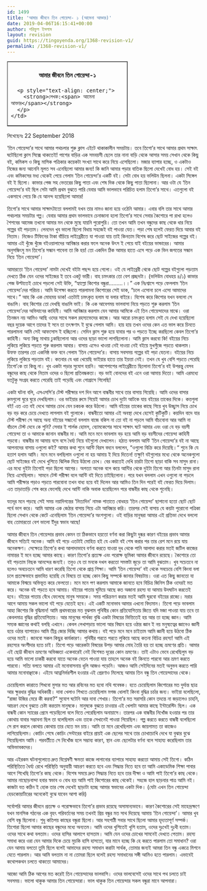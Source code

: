 ```yaml
---
id: 1499
title: 'আমার জীবনে তিন গোয়েন্দা- ১ (আমেনা আক্তার)'
date: 2019-04-06T16:15:41+00:00
author: শরিফুল ইসলাম
layout: revision
guid: https://tingoyenda.org/1368-revision-v1/
permalink: /1368-revision-v1/
---
```

<table border="1" style="width: 314px;">
  <tr>
    <td style="width: 308px;">
      <h4 style="text-align: center;">
        <span><strong>আমার জীবনে তিন গোয়েন্দা-১</strong></span>
      </h4>
      
      <p style="text-align: center;">
        <strong>লেখক:<span> আমেনা আক্তার</span></strong>
      </p>
    </td>
  </tr>
</table>

<span>লিখেছেনঃ 22 September 2018 </span>

&#8216;তিন গোয়েন্দা&#8217;র সাথে আমার পথচলার শুরু ক্লাস এইটে থাকাকালীন সময়টায়। তবে তিগো&#8217;র সাথে আমার প্রথম সাক্ষাৎ ঘটেছিলো ক্লাস সিক্সে থাকতেই! পাশের বাড়ির এক সমবয়সী ছেলে তার নানা বাড়ি থেকে আসার সময় সেখান থেকে কিছু বই, কমিকস ও কিছু মাসিক পত্রিকার কয়েকটা সংখ্যা সাথে করে নিয়ে এসেছিলো। মজার ব্যাপার হচ্ছে, ও একটাও নিজের জন্য আনেনি মূলত সব এনেছিলো আমার জন্য! কি জানি আমার পড়ার বাতিক ছিলো দেখেই বোধ হয়। সেই বই এবং কমিকসের মধ্য থেকেই পেয়ে গেলাম ‘তিন গোয়েন্দা’র একটি বই। সেটা বোধ হয় ভলিউম ছিলনা। একটা সিঙ্গেল বই ই ছিলো। কাভার পেজ সহ ভেতরের কিছু পাতা এবং শেষ দিক থেকে কিছু পাতা ছিলোনা। আর ওটা যে &#8216;তিন গোয়েন্দা&#8217;র বই ছিল সেটা আমি প্রথম বুঝতে পারি যেবার আমি ভালভাবে পরিচিত হলাম তিগো&#8217;র সাথে। এতগুলো বই একসাথে পেয়ে কি যে আনন্দ হয়েছিলো আমার!

তিগো&#8217;র সাথে আমার সাক্ষাৎটাতো বললামই যখন তার নামও জানা হয়ে ওঠেনি আমার। এবার বলি তার সাথে আমার পথচলার সময়টার গল্প। যেবার আমার প্রথম ভালভাবে চেনাজানা হলো তিগো&#8217;র সাথে সেবার কৈশোরে পা রাখা হলেও শৈশবের আমেজ তখনো আমার মন থেকে মুছে যায়নি পুরোপুরি। তো তখন আমি তখন বন্ধুদের কাছ থেকে ধার নিয়ে গল্পের বই পড়তাম। লেনদেন খুব ভালো ছিলো বিধায় সহজেই বই পাওয়া যেত। পড়া শেষ হলেই ফেরত দিয়ে আবার বই নিতাম। নিজেও টিফিনের টাকা বাঁচিয়ে লাইব্রেরীতে যা পাওয়া যায় তাই কিনতাম বিশেষ করে ছোট সাইজের গল্পের বই। আমার এই খুঁজে খুঁজে বইওয়ালাদের আবিষ্কার করার ফলে অনেক উৎস ই পেয়ে যাই বইয়ের ভান্ডারের। আমার অনুসন্ধিৎসু মন তিগো’র সন্ধান পাবেনা তা কি হয়! তো একদিন ঠিক আমার হাতে এসে পড়ে এক ভিন জগতের সন্ধান নিয়ে &#8216;তিন গোয়েন্দা&#8217;।

আমারতো ‘তিন গোয়েন্দা’ নামটা দেখেই বইটা পছন্দ হয়ে গেলো। ওই যে লাইব্রেরী থেকে ছোট গল্পের বইগুলো পড়তাম দেখতে ঠিক যেন ওদের সাইজের ই তবে একটু ভারী। বাহ চমৎকার তো বেশ প্রচ্ছদটা। (ভলিউম বোধহয় ৪/১) কাভার পেজ উল্টাতেই চোখে পড়লো সেই উক্তি, “হ্যাল্লো কিশোর বন্ধুরা&#8230;&#8230;&#8230;।।&#8221; এক নিঃশ্বাসে পড়ে ফেললাম ‘তিন গোয়েন্দা’দের পরিচয়। আমি উপেক্ষা করতে পারলামনা কিশোরের সেই ডাক, “চলে এসোনা চলে এসো আমাদের সাথে।&#8221; আহ কি এক মোহময় ডাক! এতটাই চমৎকৃত হলাম যা বলার বাইরে। বিশেষ করে কিশোর যখন বললো সে বাঙালি। বাহ কিশোর তো দেখছি বাঙালি ভাই। কি এক আবেগময় ভালবাসা নিয়ে পড়তে শুরু করলাম ‘তিন গোয়েন্দা’দের অভিযানের কাহিনী। আমি আবিষ্কার করলাম যেন আমার আমিকে এই তিন গোয়েন্দাদের মাঝে। ওরা তিনজন নয় আমিও আছি ওদের সাথে সকল রহস্যভেদের কাজে। আর আরো চমৎকৃত হলাম সেই যে দেখা হয়েছিলো বছর দুয়েক আগে তাদের ই সনে তা তৎক্ষণাৎ ই বুঝে গেলাম আমি। হায় হায় তখন ওদের কেন এত ভাল করে চিনতে পারলামনা আমি সেই আফসোস ই হচ্ছিলো। সেদিন ক্লাস শুরু হয়ে যাবার পর ও পড়তে ইচ্ছে করছিলো কেবল তিগো’র কাহিনী। অন্য কিছু মাথায় ঢুকছিলোনা আর ওদের ছাড়া ভালো লাগছিলোনা। আমি ক্লাস করবো কি! বইয়ের নিচে লুকিয়ে লুকিয়ে পড়তে শুরু করলাম আবার। বাসায় এসেও খাওয়া নেই দাওয়া নেই বইয়ে মুখগুঁজে পড়তে থাকলাম। উফফ তারপর তো একনিষ্ঠ ভক্ত বনে গেলাম ‘তিন গোয়েন্দা’র। বাসায় সবসময় গল্পের বই পড়া যেতনা। বইয়ের নিচে লুকিয়ে লুকিয়ে পড়তাম বই। কতবার যে ধরা খেয়েছি ভাইয়ার হাতে তার ইয়ত্তা নেই। তখন যে খুব বেশি পড়তে পেরেছি তিগো’কে তা কিন্তু না। খুব একটা পড়ার সুযোগ হয়নি। আশেপাশের লাইব্রেরীতে ছিলোনা তিগো’র বই উপরন্তু যেসব বন্ধুদের কাছ থেকে নিতাম ওদের ও ছিলো প্রতিবন্ধকতা। বড় ভাই বোনদের বই এনে ওরা আমায় দিতো। আমি এরমধ্যে যতটুকু সংগ্রহ করতে পেরেছি তাই পড়েছি এবং গোগ্রাসে গিলেছি!

একটা ঘটনা বলি, এসএসসি’র টেস্ট পরীক্ষার দশ দিন আগে বান্ধবীর সাথে তার বাসায় গিয়েছি। আমি ওদের বাসার রুমগুলো ঘুরে ঘুরে দেখছিলাম। ওর ভাইয়ার রুমে গিয়েই আমার চোখ দুটো আটকে যায় বইয়ের তাকের দিকে। কত্তগুলা বই! এত এত বই দেখে আমার চোখ যেন চকচক করে উঠলো। আমি বইয়ের তাকের কাছে গিয়ে খুব উচ্ছ্বাস নিয়ে চোখ বড় বড় করে চেয়ে দেখতে লাগলাম বই গুলোকে। বান্ধবীতো আমার এই অবস্থা দেখে হেসেই কুটিকুটি। কয়দিন বাদে যার টেস্ট পরীক্ষা সে আছে অন্য বইয়ের সন্ধানে! বললাম বাজে বকিস না তো বই না পড়লে আমি বাঁচবোনা আর আমি না বাঁচলে টেস্ট দেবে কে শুনি? সেবার ই শার্লক হোমস, ব্যোমকেশের সাথে সাক্ষাৎ ঘটে আমার এবং ওরা যে বড় বয়সী গোয়েন্দা তা ও আমাকে জানান বান্ধবীর মা। আমি মনে মনে ভাবলাম বড় হয়ে আমি বড় বয়সীদের গোয়েন্দা কাহিনী পড়বো। বান্ধবীর মা আমায় বসে বসে ধৈর্য্য নিয়ে বইগুলো দেখালেন। হঠাত বললাম আন্টি &#8216;তিন গোয়েন্দা’র বই না আছে আপনাদের বাসায় ওগুলো কই? আমার কথা শুনে আন্টি বিরস বদনে বললেন, “ওগুলো বিক্রি করে দিয়েছি।“ শুনে কি যে হতাশ হলাম আমি। মনে মনে বলছিলাম ওগুলো না হয় আমায় ই দিয়ে দিতেন! তক্ষুণি বইগুলোর মধ্যে থেকে অনেকগুলো ছোট সাইজের বই দেখে খুশিতে ঝিলিক দিয়ে উঠলো চোখ। বের করতেই দেখি চারটা তিগো ছাড়া বাকি সব মাসুদ রানা। এর মধ্যে দুইটা তিগোই পড়া ছিলো আগের। অগত্যা অনেক বলে কয়ে আন্টির থেকে দুইটা তিগো আর তিনটা মাসুদ রানা নিয়ে এসেছিলাম। সামনে টেস্ট পরীক্ষা বলে আন্টি বই দিতে চাইছিলোনা। পরে যখন বললাম এখন ওগুলো না পড়লে আমি পরীক্ষার পড়াও পড়তে পারবোনা তখন বাধ্য হয়ে বই দিলেন আর আমিও তিন দিন পরেই বই ফেরত দিয়ে দিলাম। এত তাড়াতাড়ি শেষ করে ফেলেছি দেখে আন্টি নাকি অবাক হয়েছিলেন পরে বান্ধবীর কাছ থেকে শুনেছি।

যতদূর মনে পড়ছে সেই সময় নয়াদিগন্তের &#8216;নিত্যদিন&#8217; নামক পাতাতে বোধহয় ‘তিন গোয়েন্দা’ ছাপানো হতো ছোট ছোট পর্বে ভাগ করে। আমি আমার এক জেঠার বাসায় গিয়ে এটা আবিষ্কার করি। তারপর সেই বাসায় যে কয়টা পুরোনো পত্রিকা ছিলো সেখান থেকে কেটে এনেছিলাম ‘তিন গোয়েন্দা’র অংশগুলো। ওই বাড়ির মানুষরা আমার এই প্রতিভা দেখে বললো বাহ তোমারতো বেশ ভালো ইঁদুর স্বভাব আছে!

আমার জীবনে তিন গোয়েন্দার প্রভাব কেমন তা ঠিকভাবে হয়তো বর্ণনা করা কিছুটা দুষ্কর কারণ বইয়ের প্রভাব আমার জীবনে সত্যিই অনেক। আমি বই পড়ে এতটাই মোহিত হই যে একটা বই শেষ করার পর তার রেশ মনে রয়ে যায় অনেকক্ষণ। সেক্ষেত্রে তিগো’র কথা আলাদাভাবে বর্ণনা করতে যাওয়া দুধ থেকে পানি আলাদা করার মতই জটিল কাজের নামান্তর ই মনে হচ্ছে আমার কাছে। কারণ তিগো’র প্রত্যক্ষ এবং পরোক্ষ ভূমিকা আমার জীবনে রয়েছে। কৈশোরে তো বই পড়তাম নিছক আনন্দের জন্যই। তবুও যে তা মনকে দখল করতো সমস্তটা জুড়ে তা আমি বুঝতাম। খুব সচেতনে না হলেও অবচেতনে আমি ধারণ করেছি তিগো থেকে প্রাপ্ত শিক্ষা। আমি ‘তিন গোয়েন্দা’ বই থেকে সবচেয়ে বেশি কিংবা বলা চলে প্রত্যক্ষভাবে প্রভাবিত হয়েছি যে বিষয়ে তা হচ্ছে কোন কিছু সম্পর্কে জানার বিষয়টায়। ওরা এত কিছু জানতো যা আমাকে বিস্ময়ে অভিভূত করে ফেলতো। মনে মনে পণ করলাম আমাকে জানতে হবে বিচিত্র জিনিস ঠিক ওদেরই মত করে। অনেক বই পড়তে হবে আমায়। বইয়ের পাতায় ঘুমিয়ে আছে কত অজানা রহস্য যা আমায় উদঘাটন করতেই হবে। বইয়ের পাতায় বেঁধে ফেলেছে মানুষ সময়কে। সময় পরিক্রমণ করার মতই আমি ঘুরবো বইয়ের রাজ্যে। মরার আগে আমায় সকল ভালো বই পড়ে যেতেই হবে। এই একটি মনোভাব আমার এখনো বিদ্যমান। তিগো পড়ে ভাবলাম আহা কিশোর কি বুদ্ধিমান! আমি প্রথমবারের মত বুঝলাম পৃথিবীর কোন প্রতিযোগিতায় জিতে যদি মজা পাওয়া যায় তবে তা কেবলমাত্র বুদ্ধির প্রতিযোগিতায়। আর মানুষের পার্থক্য বুঝি একটা বিষয়ের ভিত্তিতেই হয় আর তা হচ্ছে জ্ঞান। আমি সম্যক জ্ঞানের কথাই বলছি এখানে। কেবল লেখাপড়ায় ভালো আর বিদ্বান হয়ে ওঠার জ্ঞান ই নয় মনুষ্যত্বের জ্ঞানেও জ্ঞানী হয়ে ওঠার ব্যাপারেও আমি তীব্র জোর দিচ্ছি আমার কথায়। বই পড়ে মনে মনে চাইতাম আমি জ্ঞানী হয়ে উঠবো ঠিক ওদের মতই। জানবো সকল কিছুর কার্যকারণ। পৃথিবীর পরতে পরতে লুকিয়ে আছে কতনা বিচিত্র রহস্য! আমি এই রহস্যের অংশীদার হতে চাই। তিগো পড়ে আরেকটা বিষয়ের উপড় আমার মোহ তৈরি হয় তা হচ্ছে ভ্রমণের প্রতি। আমার এই ছোট্ট জীবনে ভ্রমণের অভিজ্ঞতা একেবারেই নেই বিশেষত দূরের কোন ভ্রমণের। তাই এটাও ভেবে রেখেছিলুম বড় হয়ে আমি ভালো চাকরী করবো যাতে অনেক বেতন পাওয়া যায় তাহলে অনেক বই কিনতে পারবো আর ভ্রমণ করতে পারবো। সত্যি বলতে আমার এই মনোবাসনায় ধূলি আজও পড়েনি। আজও আমি সেইদিনের মতই অনুভব করতে পারি আমার মনোবাঞ্ছাকে। এইযে আত্ননির্ভরশীল হওয়ার এই প্রেরণাও মিলেছে আমার তিন বন্ধু তিন গোয়েন্দাদের থেকে।

চেয়েছিলাম কারাতে শিখবো মুসার মত আর রবিনের মত হবো নথি গবেষক। হতে চেয়েছিলাম কিশোরের মত দুর্দান্ত ছাত্র আর ক্ষুরধার বুদ্ধির অধিকারী। দাবা খেলাও শিখতে চেয়েছিলাম মগজ ধোলাই কিংবা বুদ্ধির চর্চার জন্য। ভাইয়া বলেছিলো, &#8220;রাজা উজির মেরে কী করবা?&#8221; সুযোগ ঘটেনি আর দাবা শেখার। তিগো’র মত সরাসরি কোন তদন্তে না জড়ালেও চাহনি, আচরণ দেখে বুঝতে চেষ্টা করতাম মানুষকে। মানুষকে বুঝতে চাওয়ার এই খেলাটা আমার কাছে ইন্টারেস্টিং ছিল। এক বান্ধবী কোন স্যারের প্রেমে পড়েছিলো বলে দিতে পেরেছিলাম অনায়াসে। তারপর এক বান্ধবীর নিখোঁজ হওয়ার পর তার কোথায় যাবার সম্ভাবনা ছিল তা বলেছিলাম এবং তাকে সেখানেই পাওয়া গিয়েছিল। গল্প করতে করতে বান্ধবী বলেছিলো সে রাগ করলে কোথায় কোথায় তার যেতে মন চায়। আমি তা মনে রেখেছিলাম এবং জায়গামত তা কাজেও লাগিয়েছিলাম। কোচিং শেষে কোচিং সেন্টারের বাইরে প্রায়ই এক ছেলের সাথে তার চোখাচোখি দেখে যা বুঝার বুঝে গিয়েছিলাম আমি। পরবর্তীতে সে নিখোঁজ হলে সম্ভাব্য কারণ, স্থান এবং ছেলেটার বর্ণনা বলে সাহায্য করেছিলাম তার অভিভাবকদের।

আর এইরকম ঘটনাগুলোতে দ্রুত বিশ্লেষণী ক্ষমতা কাজে লাগানোর ব্যাপারে সাহায্য করতো আমায় সেই তিগো। কঠিন পরিস্থিতিতে ধৈর্য্য রেখে পরিস্থিতি অনুযায়ী আচরণ করতে হবে এবং সিদ্ধান্ত নিতে হবে তা আমি একাডেমিক শিক্ষা পাবার আগে শিখেছি তিগো’র কাছ থেকে। বিশেষ সময়ে দ্রুত সিদ্ধান্ত নিতে হবে তার দীক্ষা ও আমি পাই তিগো’র কাছ থেকে। আমার নাছোড়বান্দা হবার স্বভাব ও বোধ হয় আমি পাই কিশোরের কাছ থেকেই। সহজে হাল ছাড়বার পাত্র আমি নই। কাজটা যত কঠিন ই হোক তার শেষ দেখেই ছাড়াটা হচ্ছে আমার স্বভাবের একটা দিক। (যেটা এখন তিন গোয়েন্দা হেডকোয়ার্টারের অনেকেই বুঝে যাবেন আশা করি)

সর্বোপরি আমার জীবনে প্রত্যক্ষ ও পরোক্ষভাবে তিগো’র প্রভাব রয়েছে অসামান্যভাবে। কারণ কৈশোরের সেই মাহেন্দ্রক্ষণে যখন মানসিক গঠনের এক বৃহৎ পরিবর্তনের সময় তখনই প্রিয় বন্ধুর মত সাথ দিয়েছে আমায় ‘তিন গোয়েন্দা’। আমার খুব বেশি বন্ধু ছিলোনা। শুধু কতিপয় কাছের বন্ধুরা ছিলো। আর সহপাঠী সবার সাথে ছিলো আমার হৃদ্যতাপূর্ণ সম্পর্ক। তিগোরা ছিলো আমার কাছের বন্ধুদের মধ্যে অন্যতম। আমি ওদের খুশিতেই খুশি হতাম, ওদের দুঃখেই দুঃখী হতাম। ওদের সাথে কথা বলতাম। ওদের হাসির আলাপে হাসতাম। আমি যেন ওদের চোখের সামনেই দেখতে পেতাম। রহস্য সমাধা করে ওরা যেন আমার দিকে চেয়ে মুচকি হাসি হাসতো, যার মানে হচ্ছে কি হে করতে পারলাম তো সমাধান? ওরা যেন আমায় বলতো তুমি ছিলে বলেই আমাদের রহস্য সমাধান করাটা সার্থক, তোমার জন্যই আমরা তিন বন্ধু একত্রে মিশনে যেতে পারলাম। আর আমি বলতাম না না তোমরা ছিলে বলেই রহস্য সমাধানের সঙ্গী আমিও হতে পারলাম। এভাবেই কথোপকথন চলতে থাকতো আমাদের।

আজো আমি ঠিক আগের মত করেই তিন গোয়েন্দাদের ভালবাসি। ওদের ভালবেসেই ওদের সাথে পথ চলতে চাই সবসময়। ভালো থাকুক আমার তিন গোয়েন্দারা। ভাল থাকুক তিন গোয়েন্দার সকল বন্ধুরা মানে আপনারা।